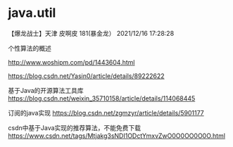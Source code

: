 # java.util


【爆龙战士】天津    皮啊皮    181(暴金龙） 2021/12/16 17:28:28

 个性算法的概述


http://www.woshipm.com/pd/1443604.html

https://blog.csdn.net/Yasin0/article/details/89222622

基于Java的开源算法工具库
https://blog.csdn.net/weixin_35710158/article/details/114068445

订阅的java实现
https://blog.csdn.net/zgmzyr/article/details/5901177

csdn中基于Java实现的推荐算法，不能免费下载
https://www.csdn.net/tags/Mtjakg3sNDI1ODctYmxvZwO0O0OO0O0O.html
